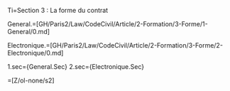 Ti=Section 3 : La forme du contrat

General.=[GH/Paris2/Law/CodeCivil/Article/2-Formation/3-Forme/1-General/0.md]

Electronique.=[GH/Paris2/Law/CodeCivil/Article/2-Formation/3-Forme/2-Electronique/0.md]

1.sec={General.Sec}
2.sec={Electronique.Sec}

=[Z/ol-none/s2]